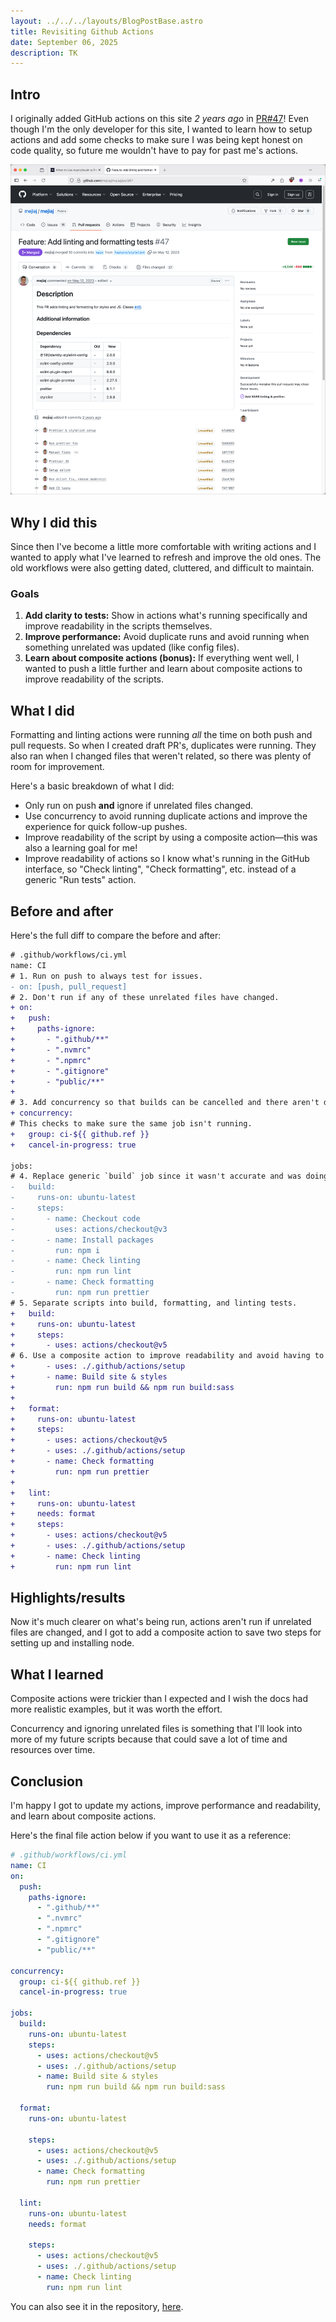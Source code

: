 ```yaml
---
layout: ../../../layouts/BlogPostBase.astro
title: Revisiting Github Actions
date: September 06, 2025
description: TK
---
```


## Intro

I originally added GitHub actions on this site _2 years ago_ in [PR#47](https://github.com/mejiaj/mejiaj/pull/47)! Even though I'm the only developer for this site, I wanted to learn how to setup actions and add some checks to make sure I was being kept honest on code quality, so future me wouldn't have to pay for past me's actions.

![Original pull request for adding GitHub actions with formatting and linting checks](../../../images/blog/gh-actions-og.webp)

## Why I did this

Since then I've become a little more comfortable with writing actions and I wanted to apply what I've learned to refresh and improve the old ones. The old workflows were also getting dated, cluttered, and difficult to maintain.

### Goals

1. **Add clarity to tests:** Show in actions what's running specifically and improve readability in the scripts themselves.
1. **Improve performance:** Avoid duplicate runs and avoid running when something unrelated was updated (like config files).
1. **Learn about composite actions (bonus):** If everything went well, I wanted to push a little further and learn about composite actions to improve readability of the scripts.

## What I did

Formatting and linting actions were running _all_ the time on both push and pull requests. So when I created draft PR's, duplicates were running. They also ran when I changed files that weren't related, so there was plenty of room for improvement.

Here's a basic breakdown of what I did:

- Only run on push **and** ignore if unrelated files changed.
- Use concurrency to avoid running duplicate actions and improve the experience for quick follow-up pushes.
- Improve readability of the script by using a composite action—this was also a learning goal for me!
- Improve readability of actions so I know what's running in the GitHub interface, so "Check linting", "Check formatting", etc. instead of a generic "Run tests" action.

## Before and after

Here's the full diff to compare the before and after:

```diff
# .github/workflows/ci.yml
name: CI
# 1. Run on push to always test for issues.
- on: [push, pull_request]
# 2. Don't run if any of these unrelated files have changed.
+ on:
+   push:
+     paths-ignore:
+       - ".github/**"
+       - ".nvmrc"
+       - ".npmrc"
+       - ".gitignore"
+       - "public/**"
+
# 3. Add concurrency so that builds can be cancelled and there aren't duplicates.
+ concurrency:
# This checks to make sure the same job isn't running.
+   group: ci-${{ github.ref }}
+   cancel-in-progress: true

jobs:
# 4. Replace generic `build` job since it wasn't accurate and was doing a lot more.
-   build:
-     runs-on: ubuntu-latest
-     steps:
-       - name: Checkout code
-         uses: actions/checkout@v3
-       - name: Install packages
-         run: npm i
-       - name: Check linting
-         run: npm run lint
-       - name: Check formatting
-         run: npm run prettier
# 5. Separate scripts into build, formatting, and linting tests.
+   build:
+     runs-on: ubuntu-latest
+     steps:
+       - uses: actions/checkout@v5
# 6. Use a composite action to improve readability and avoid having to specify repetitive setup steps, like setting up and installing node.
+       - uses: ./.github/actions/setup
+       - name: Build site & styles
+         run: npm run build && npm run build:sass
+
+   format:
+     runs-on: ubuntu-latest
+     steps:
+       - uses: actions/checkout@v5
+       - uses: ./.github/actions/setup
+       - name: Check formatting
+         run: npm run prettier
+
+   lint:
+     runs-on: ubuntu-latest
+     needs: format
+     steps:
+       - uses: actions/checkout@v5
+       - uses: ./.github/actions/setup
+       - name: Check linting
+         run: npm run lint
```

## Highlights/results

Now it's much clearer on what's being run, actions aren't run if unrelated files are changed, and I got to add a composite action to save two steps for setting up and installing node.

## What I learned

Composite actions were trickier than I expected and I wish the docs had more realistic examples, but it was worth the effort.

Concurrency and ignoring unrelated files is something that I'll look into more of my future scripts because that could save a lot of time and resources over time.

## Conclusion

I'm happy I got to update my actions, improve performance and readability, and learn about composite actions.

Here's the final file action below if you want to use it as a reference:

```yml
# .github/workflows/ci.yml
name: CI
on:
  push:
    paths-ignore:
      - ".github/**"
      - ".nvmrc"
      - ".npmrc"
      - ".gitignore"
      - "public/**"

concurrency:
  group: ci-${{ github.ref }}
  cancel-in-progress: true

jobs:
  build:
    runs-on: ubuntu-latest
    steps:
      - uses: actions/checkout@v5
      - uses: ./.github/actions/setup
      - name: Build site & styles
        run: npm run build && npm run build:sass

  format:
    runs-on: ubuntu-latest

    steps:
      - uses: actions/checkout@v5
      - uses: ./.github/actions/setup
      - name: Check formatting
        run: npm run prettier

  lint:
    runs-on: ubuntu-latest
    needs: format

    steps:
      - uses: actions/checkout@v5
      - uses: ./.github/actions/setup
      - name: Check linting
        run: npm run lint
```

You can also see it in the repository, [here](https://github.com/mejiaj/mejiaj/tree/main/.github/actions).

